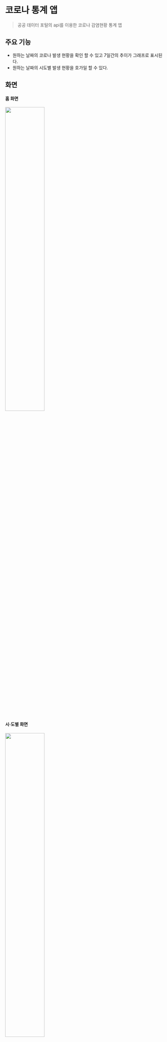 # 코로나 통계 앱
> 공공 데이터 포털의 api를 이용한 코로나 감염현황 통계 앱

## 주요 기능 

- 원하는 날짜의 코로나 발생 현황을 확인 할 수 있고 7일간의 추이가 그래프로 표시된다.
- 원하는 날짜의 시도별 발생 현황을 호가일 할 수 있다.

## 화면

#### 홈 화면
<img width="50%" src="https://user-images.githubusercontent.com/71866185/153742308-a08b95fc-fcdc-4727-9935-5013c1c7f1b5.png"/>

#### 시·도별 화면
<img width="50%" src="https://user-images.githubusercontent.com/71866185/153742322-bc8a1a4f-c769-4ace-ac09-38e0e9a0a6d6.png"/>


